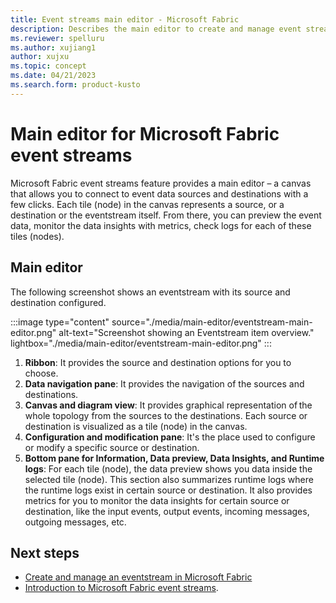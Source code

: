 ```yaml
---
title: Event streams main editor - Microsoft Fabric
description: Describes the main editor to create and manage event streams in Microsoft Fabric. 
ms.reviewer: spelluru
ms.author: xujiang1
author: xujxu
ms.topic: concept
ms.date: 04/21/2023
ms.search.form: product-kusto
---
```


# Main editor for Microsoft Fabric event streams
Microsoft Fabric event streams feature provides a main editor – a canvas that allows you to connect to event data sources and destinations with a few clicks. Each tile (node) in the canvas represents a source, or a destination or the eventstream itself. From there, you can preview the event data, monitor the data insights with metrics, check logs for each of these tiles (nodes). 

## Main editor
The following screenshot shows an eventstream with its source and destination configured. 

:::image type="content" source="./media/main-editor/eventstream-main-editor.png" alt-text="Screenshot showing an Eventstream item overview." lightbox="./media/main-editor/eventstream-main-editor.png" :::

1. **Ribbon**: It provides the source and destination options for you to choose. 
2. **Data navigation pane**: It provides the navigation of the sources and destinations. 
3. **Canvas and diagram view**: It provides graphical representation of the whole topology from the sources to the destinations. Each source or destination is visualized as a tile (node) in the canvas. 
4. **Configuration and modification pane**: It's the place used to configure or modify a specific source or destination.  
5. **Bottom pane for Information, Data preview, Data Insights, and Runtime logs**: For each tile (node), the data preview  shows you data inside the selected tile (node). This section also summarizes runtime logs where the runtime logs exist in certain source or destination. It also provides metrics for you to monitor the data insights for certain source or destination, like the input events, output events, incoming messages, outgoing messages, etc. 


## Next steps

- [Create and manage an eventstream in Microsoft Fabric](./create-manage-an-eventstream.md)
- [Introduction to Microsoft Fabric event streams](overview.md).